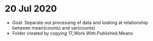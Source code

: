 # 20 Jul 2020
- Goal: Separate out processing of data and looking at relationship between mean(counts) and var(counts)
- Folder created by copying 17_Work.With.Published.Means
